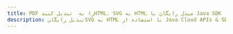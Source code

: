 ---title: PDF را به  تبدیل کنیدHTML، SVG به HTML مبدل رایگان یا Java SDKdescription: تبدیل رایگانSVG به HTML با استفاده از Java Cloud APIs & SDK همچنین اسناد PDF را در Cloud ایجاد، ویرایش و رندر کنید.---
